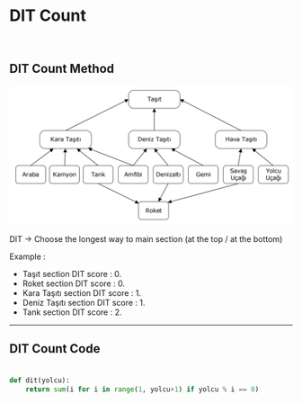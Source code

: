# DIT Count

<br>

## DIT Count Method

![DIT](https://github.com/dystaSatria/software-measurement-and-testing/blob/main/lectureNotes/DITCount/Screenshot%202024-01-15%20at%2022.17.43.png)

DIT -> Choose the longest way to main section (at the top / at the bottom)

Example : 
 * Taşıt section DIT score : 0.
 * Roket section DIT score : 0.
 * Kara Taşıtı section DIT score : 1.
 * Deniz Taşıtı section DIT score : 1.
 * Tank section DIT score : 2.

___ _____ ___ ____


## DIT Count Code

```python

def dit(yolcu):
    return sum(i for i in range(1, yolcu+1) if yolcu % i == 0)

```
